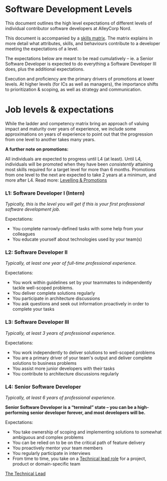 # Software Development Levels

This document outlines the high level expectations of different levels of individual contributor software developers at AlleyCorp Nord. 

This document is accompanied by a [skills matrix](https://docs.google.com/spreadsheets/d/1ssMa8McQ37GDlHnCXmCJTo7w-Hf6CoiegzR3nrgVyNw/edit#gid=1540870231). The matrix explains in more detail what attributes, skills, and behaviours contribute to a developer meeting the expectations of a level. 

The expectations below are meant to be read cumulatively – ie. a Senior Software Developer is expected to do everything a Software Developer III does, plus the additional expectations.

Execution and proficiency are the primary drivers of promotions at lower levels. At higher levels (for ICs as well as managers), the importance shifts to prioritization & scoping, as well as strategy and communication.

# Job levels & expectations

While the ladder and competency matrix bring an approach of valuing impact and maturity over years of experience, we include some approximations on years of experience to point out that the progression from one level to another takes many years. 

**A further note on promotions:**

All individuals are expected to progress until L4 (at least). Until L4, individuals will be promoted when they have been *consistently* attaining most skills required for a target level for more than 6 months. Promotions from one level to the next are expected to take 2 years at a minimum, and more after L4. Read more: [Levelling & Promotions](Levelling%20&%20Promotions%2059c0aa28184e4f8ba41068151e94a02c.md) 

### L1: Software Developer I (Intern)

*Typically, this is the level you will get if this is your first professional software development job.*

Expectations:

- You complete narrowly-defined tasks with some help from your colleagues
- You educate yourself about technologies used by your team(s)

### L2: Software Developer II

*Typically, at least one year of full-time professional experience.*

Expectations:

- You work within guidelines set by your teammates to independently tackle well-scoped problems.
- You deliver complete solutions regularly
- You participate in architecture discussions
- You ask questions and seek out information proactively in order to complete your tasks

### L3: Software Developer III

*Typically, at least 3 years of professional experience.*

Expectations:

- You work independently to deliver solutions to well-scoped problems
- You are a primary driver of your team's output and deliver complete solutions to business problems
- You assist more junior developers with their tasks
- You contribute to architecture discussions regularly

### L4: Senior Software Developer

*Typically, at least 6 years of professional experience.*

**Senior Software Developer is a “terminal” state – you can be a high-performing senior developer forever, and most developers will be.**

Expectations:

- You take ownership of scoping and implementing solutions to somewhat ambiguous and complex problems
- You can be relied on to be on the critical path of feature delivery
- You proactively mentor your team members
- You regularly participate in interviews
- From time to time, you take on a [Technical lead role](The%20Technical%20Lead%201a0d7a3555bc41b8a143434327214bb4.md) for a project, product or domain-specific team

[The Technical Lead](The%20Technical%20Lead%201a0d7a3555bc41b8a143434327214bb4.md)